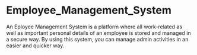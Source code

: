 # Employee_Management_System
An Eployee Management System is a platform where all work-related as well as important personal details of an employee is stored and managed in a secure way. By using this system, you can manage admin activities in an easier and quicker way.
